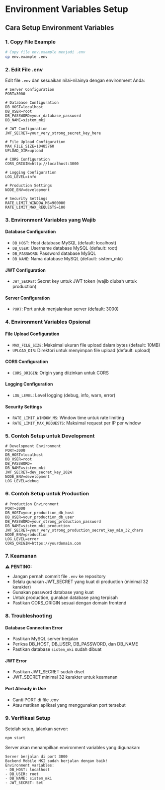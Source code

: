 # Environment Variables Setup

## Cara Setup Environment Variables

### 1. Copy File Example
```bash
# Copy file env.example menjadi .env
cp env.example .env
```

### 2. Edit File .env
Edit file `.env` dan sesuaikan nilai-nilainya dengan environment Anda:

```env
# Server Configuration
PORT=3000

# Database Configuration
DB_HOST=localhost
DB_USER=root
DB_PASSWORD=your_database_password
DB_NAME=sistem_mki

# JWT Configuration
JWT_SECRET=your_very_strong_secret_key_here

# File Upload Configuration
MAX_FILE_SIZE=10485760
UPLOAD_DIR=upload

# CORS Configuration
CORS_ORIGIN=http://localhost:3000

# Logging Configuration
LOG_LEVEL=info

# Production Settings
NODE_ENV=development

# Security Settings
RATE_LIMIT_WINDOW_MS=900000
RATE_LIMIT_MAX_REQUESTS=100
```

### 3. Environment Variables yang Wajib

#### Database Configuration
- `DB_HOST`: Host database MySQL (default: localhost)
- `DB_USER`: Username database MySQL (default: root)
- `DB_PASSWORD`: Password database MySQL
- `DB_NAME`: Nama database MySQL (default: sistem_mki)

#### JWT Configuration
- `JWT_SECRET`: Secret key untuk JWT token (wajib diubah untuk production)

#### Server Configuration
- `PORT`: Port untuk menjalankan server (default: 3000)

### 4. Environment Variables Opsional

#### File Upload Configuration
- `MAX_FILE_SIZE`: Maksimal ukuran file upload dalam bytes (default: 10MB)
- `UPLOAD_DIR`: Direktori untuk menyimpan file upload (default: upload)

#### CORS Configuration
- `CORS_ORIGIN`: Origin yang diizinkan untuk CORS

#### Logging Configuration
- `LOG_LEVEL`: Level logging (debug, info, warn, error)

#### Security Settings
- `RATE_LIMIT_WINDOW_MS`: Window time untuk rate limiting
- `RATE_LIMIT_MAX_REQUESTS`: Maksimal request per IP per window

### 5. Contoh Setup untuk Development

```env
# Development Environment
PORT=3000
DB_HOST=localhost
DB_USER=root
DB_PASSWORD=
DB_NAME=sistem_mki
JWT_SECRET=dev_secret_key_2024
NODE_ENV=development
LOG_LEVEL=debug
```

### 6. Contoh Setup untuk Production

```env
# Production Environment
PORT=3000
DB_HOST=your_production_db_host
DB_USER=your_production_db_user
DB_PASSWORD=your_strong_production_password
DB_NAME=sistem_mki_production
JWT_SECRET=your_very_strong_production_secret_key_min_32_chars
NODE_ENV=production
LOG_LEVEL=error
CORS_ORIGIN=https://yourdomain.com
```

### 7. Keamanan

⚠️ **PENTING:**
- Jangan pernah commit file `.env` ke repository
- Selalu gunakan JWT_SECRET yang kuat di production (minimal 32 karakter)
- Gunakan password database yang kuat
- Untuk production, gunakan database yang terpisah
- Pastikan CORS_ORIGIN sesuai dengan domain frontend

### 8. Troubleshooting

#### Database Connection Error
- Pastikan MySQL server berjalan
- Periksa DB_HOST, DB_USER, DB_PASSWORD, dan DB_NAME
- Pastikan database `sistem_mki` sudah dibuat

#### JWT Error
- Pastikan JWT_SECRET sudah diset
- JWT_SECRET minimal 32 karakter untuk keamanan

#### Port Already in Use
- Ganti PORT di file .env
- Atau matikan aplikasi yang menggunakan port tersebut

### 9. Verifikasi Setup

Setelah setup, jalankan server:
```bash
npm start
```

Server akan menampilkan environment variables yang digunakan:
```
Server berjalan di port 3000
Backend Mobile MKI sudah berjalan dengan baik!
Environment variables:
- DB_HOST: localhost
- DB_USER: root
- DB_NAME: sistem_mki
- JWT_SECRET: Set
``` 